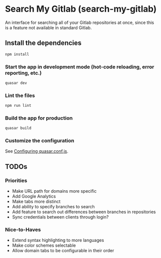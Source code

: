 # Search My Gitlab (search-my-gitlab)

An interface for searching all of your Gitlab repositories at once, since this is a feature not available in standard Gitlab.

## Install the dependencies

```bash
npm install
```

### Start the app in development mode (hot-code reloading, error reporting, etc.)

```bash
quasar dev
```

### Lint the files

```bash
npm run lint
```

### Build the app for production

```bash
quasar build
```

### Customize the configuration

See [Configuring quasar.conf.js](https://v1.quasar.dev/quasar-cli/quasar-conf-js).

## TODOs

### Priorities

-   Make URL path for domains more specific
-   Add Google Analytics
-   Make tabs more distinct
-   Add ability to specify branches to search
-   Add feature to search out differences between branches in repositories
-   Sync credentials between clients through login?

### Nice-to-Haves

-   Extend syntax highlighting to more languages
-   Make color schemes selectable
-   Allow domain tabs to be configurable in their order
